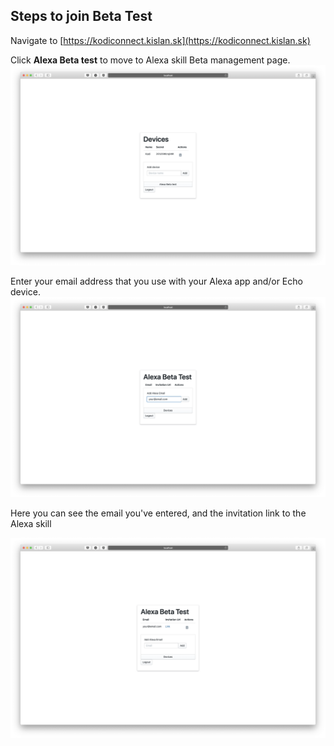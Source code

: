 ## Steps to join Beta Test

Navigate to [https://kodiconnect.kislan.sk](https://kodiconnect.kislan.sk)

Click **Alexa Beta test** to move to Alexa skill Beta management page.
![Diagram](img/01-devices.png)

Enter your email address that you use with your Alexa app and/or Echo device.
![Diagram](img/02-alexa-email.png)

Here you can see the email you've entered, and the invitation link to the Alexa skill

![Diagram](img/03-alexa-skill-link.png)
